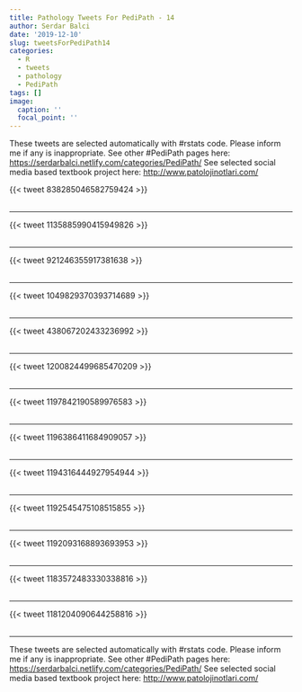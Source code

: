 ```yaml
---
title: Pathology Tweets For PediPath - 14
author: Serdar Balci
date: '2019-12-10'
slug: tweetsForPediPath14
categories:
  - R
  - tweets
  - pathology
  - PediPath
tags: []
image:
  caption: ''
  focal_point: ''
---
```



These tweets are selected automatically with #rstats code. Please inform me if any is inappropriate.
See other #PediPath pages here: https://serdarbalci.netlify.com/categories/PediPath/ 
See selected social media based textbook project here: http://www.patolojinotlari.com/

{{< tweet 838285046582759424 >}}
<br>
<br>
<hr>
{{< tweet 1135885990415949826 >}}
<br>
<br>
<hr>
{{< tweet 921246355917381638 >}}
<br>
<br>
<hr>
{{< tweet 1049829370393714689 >}}
<br>
<br>
<hr>
{{< tweet 438067202433236992 >}}
<br>
<br>
<hr>
{{< tweet 1200824499685470209 >}}
<br>
<br>
<hr>
{{< tweet 1197842190589976583 >}}
<br>
<br>
<hr>
{{< tweet 1196386411684909057 >}}
<br>
<br>
<hr>
{{< tweet 1194316444927954944 >}}
<br>
<br>
<hr>
{{< tweet 1192545475108515855 >}}
<br>
<br>
<hr>
{{< tweet 1192093168893693953 >}}
<br>
<br>
<hr>
{{< tweet 1183572483330338816 >}}
<br>
<br>
<hr>
{{< tweet 1181204090644258816 >}}
<br>
<br>
<hr>


These tweets are selected automatically with #rstats code. Please inform me if any is inappropriate.
See other #PediPath pages here: https://serdarbalci.netlify.com/categories/PediPath/ 
See selected social media based textbook project here: http://www.patolojinotlari.com/
